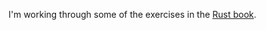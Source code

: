 I'm working through some of the exercises in the [Rust book][1].

[1]: https://doc.rust-lang.org/book/
